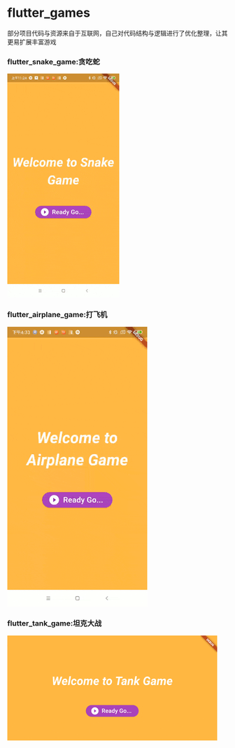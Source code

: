 # flutter_games


部分项目代码与资源来自于互联网，自己对代码结构与逻辑进行了优化整理，让其更易扩展丰富游戏

### flutter_snake_game:贪吃蛇

![demo png](snake.gif "snake")

### flutter_airplane_game:打飞机

![demo png](airplane.gif "airplane")

### flutter_tank_game:坦克大战

![demo png](tank.gif "tank")
